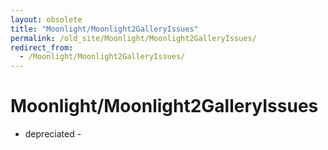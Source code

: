 ```yaml
---
layout: obsolete
title: "Moonlight/Moonlight2GalleryIssues"
permalink: /old_site/Moonlight/Moonlight2GalleryIssues/
redirect_from:
  - /Moonlight/Moonlight2GalleryIssues/
---
```


Moonlight/Moonlight2GalleryIssues
=================================

- depreciated -

